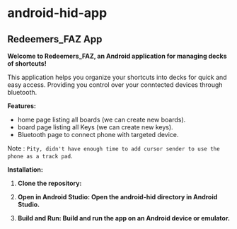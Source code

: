 # android-hid-app

## Redeemers_FAZ  App

**Welcome to Redeemers_FAZ, an Android application for managing decks of shortcuts!**

This application helps you organize your shortcuts into decks for quick and easy access.
Providing you control over your conntected devices through bluetooth.


**Features:**
- home page listing all boards (we can create new boards).
- board page listing all Keys (we can create new keys).
- Bluetooth page to connect phone with targeted device.

Note : `Pity, didn't have enough time to add cursor sender to use the phone as a track pad`.



**Installation:**

1. **Clone the repository:**

2. **Open in Android Studio: Open the android-hid directory in Android Studio.**
3. **Build and Run: Build and run the app on an Android device or emulator.**

